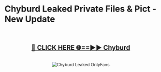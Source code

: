 # Chyburd Leaked Private Files & Pict - New Update
<br>
<div align="center">
<h2><a href="https://mediafilles.blogspot.com/?title=Chyburd" rel="nofollow">🔴 CLICK HERE 🌐==►► Chyburd</a></h2>
<br>
<a href="https://mediafilles.blogspot.com/?title=Chyburd" rel="nofollow" data-target="animated-image.originalLink"><img src="https://i.ibb.co.com/WyWwxjT/player-gif2.gif" alt="Chyburd Leaked OnlyFans" style="max-width: 100%; display: inline-block;" data-target="animated-image.originalImage"></a>
</div>
<br>